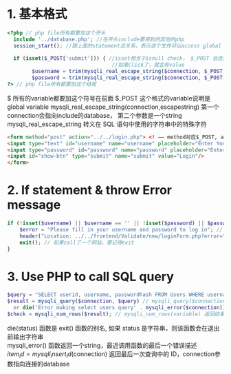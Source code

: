 # 1. 基本格式 
```php
<?php // php file所有都要加这个开头
  include '../database.php'; //在开头include要用到的其他的php
  session_start(); //跟上面的statement没关系，表示这个文件可以access global variables
  
  if (isset($_POST['submit'])) { //isset相当于isnull check， $_POST 会连接到下面的html里的form然后get name=submit，
                                  //如果click了，就会有value
        $username = trim(mysqli_real_escape_string($connection, $_POST['username'])); // trim函数移除字符串两侧的空白字符或其他预定义字符
        $password = trim(mysqli_real_escape_string($connection, $_POST['password'])); 
?> // php file所有都要加这个结尾
```
$ 所有的variable都要加这个符号在前面
$_POST 这个格式的variable说明是global variable
mysqli_real_escape_string(connection,escapestring) 第一个connection会指向include的database， 第二个参数是一个string  
mysqli_real_escape_string 转义在 SQL 语句中使用的字符串中的特殊字符

```html
<form method="post" action="../../login.php"> <! –– method对应$_POST, action对应要传input的php file ––>
<input type="text" id="username" name="username" placeholder="Enter Your Username"/> <! –– name对应$_POST['username'] ––>
<input type="password" id="password" name="password" placeholder="Enter Your Password"/>
<input id="show-btn" type="submit" name="submit" value="Login"/>
</form>
```

# 2. If statement & throw Error message
```php
if (!isset($username) || $username == '' || !isset($password) || $password == '') {
    $error = "Please fill in your username and password to log in"; // 这个是一个string variable
    header("Location: ../../frontend/Validate/new/loginForm.php?error=" . urlencode($error)); // 显示error message
    exit(); // 如果call了一个网站，要记得exit
}
```

# 3. Use PHP to call SQL query
```php
$query = "SELECT userid, username, passwordhash FROM Users WHERE username = '$username'" ; // 先把query存在一个string里
$result = mysqli_query($connection, $query) // mysqli_query($connection, $query) 第一个参数connect database， 第二个参数是string格式的query，把返回的结果存在result variable 中
  or die('Error making select users query' . mysqli_error($connection)); // php里的string拼接用的是. 相当于python里的 ，或者 +
$check = mysqli_num_rows($result); // mysqli_num_rows(variable) 返回结果的number of rows
```
die(status) 函数是 exit() 函数的别名, 如果 status 是字符串，则该函数会在退出前输出字符串  
mysqli_error() 函数返回一个string，最近调用函数的最后一个错误描述  
$item_id = mysqli_insert_id($connection) 返回最后一次查询中的 ID，connection参数指向连接的database  
